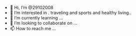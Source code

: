 - 👋 Hi, I’m @29102008
- 👀 I’m interested in . traveling and sports and healthy living..
- 🌱 I’m currently learning ...
- 💞️ I’m looking to collaborate on ...
- 📫 How to reach me ...

<!---
29102008/29102008 is a ✨ special ✨ repository because its `README.md` (this file) appears on your GitHub profile.
You can click the Preview link to take a look at your changes.
--->
